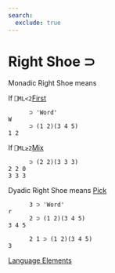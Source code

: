 ```yaml
---
search:
  exclude: true
---
```

<h1 class="heading"><span class="name">Right Shoe</span> <span class="command">⊃</span></h1>

Monadic Right Shoe means

If `⎕ML<2`[First](../primitive-functions/first.md)
```apl
      ⊃ 'Word'
W
      ⊃ (1 2)(3 4 5)
1 2
```

If `⎕ML≥2`[Mix](../primitive-functions/mix.md)
```apl
      ⊃ (2 2)(3 3 3)
2 2 0
3 3 3
```

Dyadic Right Shoe means
[Pick](../primitive-functions/pick.md)
```apl
      3 ⊃ 'Word'
r
      2 ⊃ (1 2)(3 4 5)
3 4 5

      2 1 ⊃ (1 2)(3 4 5)
3
```
[Language Elements](../glyphs.md)


